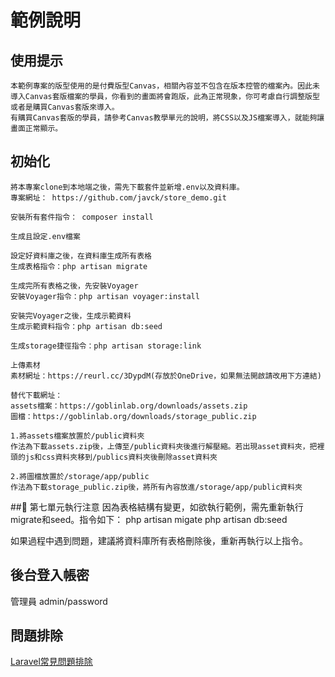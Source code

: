 範例說明
=======

## 使用提示

    本範例專案的版型使用的是付費版型Canvas，相關內容並不包含在版本控管的檔案內。因此未導入Canvas套版檔案的學員，你看到的畫面將會跑版，此為正常現象，你可考慮自行調整版型或者是購買Canvas套版來導入。
    有購買Canvas套版的學員，請參考Canvas教學單元的說明，將CSS以及JS檔案導入，就能夠讓畫面正常顯示。

## 初始化

    將本專案clone到本地端之後，需先下載套件並新增.env以及資料庫。
    專案網址： https://github.com/javck/store_demo.git

    安裝所有套件指令： composer install

    生成且設定.env檔案

    設定好資料庫之後，在資料庫生成所有表格
    生成表格指令：php artisan migrate

    生成完所有表格之後，先安裝Voyager
    安裝Voyager指令：php artisan voyager:install

    安裝完Voyager之後，生成示範資料
    生成示範資料指令：php artisan db:seed

    生成storage捷徑指令：php artisan storage:link

    上傳素材
    素材網址：https://reurl.cc/3DypdM(存放於OneDrive，如果無法開啟請改用下方連結)

    替代下載網址：
    assets檔案：https://goblinlab.org/downloads/assets.zip
    圖檔：https://goblinlab.org/downloads/storage_public.zip

    1.將assets檔案放置於/public資料夾
    作法為下載assets.zip後，上傳至/public資料夾後進行解壓縮。若出現asset資料夾，把裡頭的js和css資料夾移到/publics資料夾後刪除asset資料夾

    2.將圖檔放置於/storage/app/public
    作法為下載storage_public.zip後，將所有內容放進/storage/app/public資料夾

    






## 第七單元執行注意
因為表格結構有變更，如欲執行範例，需先重新執行migrate和seed。指令如下：
php artisan migate
php artisan db:seed

如果過程中遇到問題，建議將資料庫所有表格刪除後，重新再執行以上指令。

## 後台登入帳密
管理員 admin/password

## 問題排除
[Laravel常見問題排除](https://hackmd.io/@javck/BkJgR1CoI)
